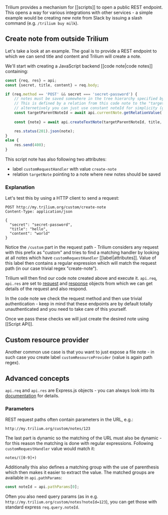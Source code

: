 Trilium provides a mechanism for [[scripts]] to open a public REST endpoint. This opens a way for various integrations with other services - a simple example would be creating new note from Slack by issuing a slash command (e.g. `/trilium buy milk`).

## Create note from outside Trilium
Let's take a look at an example. The goal is to provide a REST endpoint to which we can send title and content and Trilium will create a note.

We'll start with creating a JavaScript backend [[code note|code notes]] containing:

```javascript
const {req, res} = api;
const {secret, title, content} = req.body;

if (req.method == 'POST' && secret === 'secret-password') {
    // notes must be saved somewhere in the tree hierarchy specified by a parent note. 
    // This is defined by a relation from this code note to the "target" parent note
    // alternetively you can just use constant noteId for simplicity (get that from "Note Info" dialog of the desired parent note)
    const targetParentNoteId = await api.currentNote.getRelationValue('targetNote');
    
    const {note} = await api.createTextNote(targetParentNoteId, title, content);

    res.status(201).json(note);
}
else {
    res.send(400);
}
```

This script note has also following two attributes:

* label `customRequestHandler` with value `create-note`
* relation `targetNote` pointing to a note where new notes should be saved

### Explanation

Let's test this by using a HTTP client to send a request:

```http request
POST http://my.trilium.org/custom/create-note
Content-Type: application/json

{
  "secret": "secret-password",
  "title": "hello",
  "content": "world"
}
```

Notice the `/custom` part in the request path - Trilium considers any request with this prefix as "custom" and tries to find a matching handler by looking at all notes which have `customRequestHandler` [[label|attributes]]. Value of this label then contains a regular expression which will match the request path (in our case trivial regex "create-note").

Trilium will then find our code note created above and execute it. `api.req`, `api.res` are set to [request](https://expressjs.com/en/api.html#req) and [response](https://expressjs.com/en/api.html#res) objects from which we can get details of the request and also respond.

In the code note we check the request method and then use trivial authentication - keep in mind that these endpoints are by default totally unauthenticated and you need to take care of this yourself.

Once we pass these checks we will just create the desired note using [[Script API]].

## Custom resource provider

Another common use case is that you want to just expose a file note - in such case you create label `customResourceProvider` (value is again path regex).

## Advanced concepts

`api.req` and `api.res` are Express.js objects - you can always look into its [documentation](https://expressjs.com/en/api.html) for details.

### Parameters

REST request paths often contain parameters in the URL, e.g.:

```
http://my.trilium.org/custom/notes/123
```

The last part is dynamic so the matching of the URL must also be dynamic - for this reason the matching is done with regular expressions. Following `customRequestHandler` value would match it:

```jsregexp
notes/([0-9]+)
```

Additionally this also defines a matching group with the use of parenthesis which then makes it easier to extract the value. The matched groups are available in `api.pathParams`:

```javascript
const noteId = api.pathParams[0];
```

Often you also need query params (as in e.g. `http://my.trilium.org/custom/notes?noteId=123`), you can get those with standard express `req.query.noteId`.